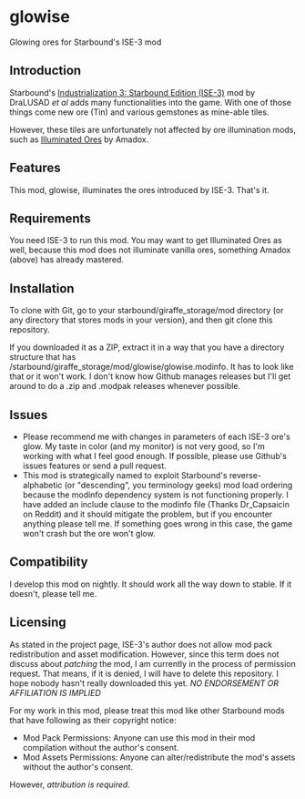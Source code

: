 # glowise
Glowing ores for Starbound's ISE-3 mod

Introduction
------------

Starbound's [Industrialization 3: Starbound Edition (ISE-3)](http://community.playstarbound.com/index.php?resources/industrilization-3-starbound-edition-ise-3.2531/) mod by DraLUSAD _et al_ adds many functionalities into the game.
With one of those things come new ore (Tin) and various gemstones as mine-able tiles.

However, these tiles are unfortunately not affected by ore illumination mods, such as [Illuminated Ores](http://community.playstarbound.com/index.php?resources/illuminated-ores.2429/) by Amadox.

Features
--------

This mod, glowise, illuminates the ores introduced by ISE-3. That's it.

Requirements
------------

You need ISE-3 to run this mod. You may want to get Illuminated Ores as well, because this mod does not illuminate vanilla ores, something Amadox (above) has already mastered.

Installation
------------

To clone with Git, go to your starbound/giraffe_storage/mod directory (or any directory that stores mods in your version), and then git clone this repository.

If you downloaded it as a ZIP, extract it in a way that you have a directory structure that has /starbound/giraffe_storage/mod/glowise/glowise.modinfo. It has to look like that or it won't work. I don't know how Github manages releases but I'll get around to do a .zip and .modpak releases whenever possible.

Issues
------

* Please recommend me with changes in parameters of each ISE-3 ore's glow. My taste in color (and my monitor) is not very good, so I'm working with what I feel good enough. If possible, please use Github's issues features or send a pull request.
* This mod is strategically named to exploit Starbound's reverse-alphabetic (or "descending", you terminology geeks) mod load ordering because the modinfo dependency system is not functioning properly. I have added an include clause to the modinfo file (Thanks Dr_Capsaicin on Reddit) and it should mitigate the problem, but if you encounter anything please tell me. If something goes wrong in this case, the game won't crash but the ore won't glow.

Compatibility
-------------

I develop this mod on nightly. It should work all the way down to stable. If it doesn't, please tell me.

Licensing
---------

As stated in the project page, ISE-3's author does not allow mod pack redistribution and asset modification. However, since this term does not discuss about *patching* the mod, I am currently in the process of permission request. That means, if it is denied, I will have to delete this repository. I hope nobody hasn't really downloaded this yet. *NO ENDORSEMENT OR AFFILIATION IS IMPLIED*

For my work in this mod, please treat this mod like other Starbound mods that have following as their copyright notice:

* Mod Pack Permissions: Anyone can use this mod in their mod compilation without the author's consent.
* Mod Assets Permissions: Anyone can alter/redistribute the mod's assets without the author's consent.

However, *attribution is required*.
